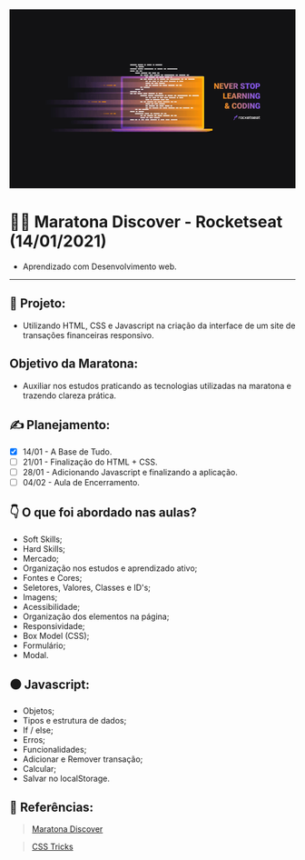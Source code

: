  <img src="https://github.com/Patricia-Bianca-Lana-Largura/Maratona-Discover-Rocketseat/blob/main/_img1.png" width="950">

 # :technologist: Maratona Discover - Rocketseat (14/01/2021)
 - Aprendizado com Desenvolvimento web.
 ***

## :file_folder: Projeto:
- Utilizando HTML, CSS e Javascript na criação da interface de um site de transações financeiras responsivo.

## Objetivo da Maratona:

- Auxiliar nos estudos praticando as tecnologias utilizadas na maratona e trazendo clareza prática.

## :writing_hand: Planejamento:
- [x] 14/01 - A Base de Tudo.
- [ ] 21/01 - Finalização do HTML + CSS.
- [ ] 28/01 - Adicionando Javascript e finalizando a aplicação.
- [ ] 04/02 - Aula de Encerramento.

## :point_down: O que foi abordado nas aulas?

- Soft Skills;
- Hard Skills;
- Mercado;
- Organização nos estudos e aprendizado ativo;
- Fontes e Cores;
- Seletores, Valores, Classes e ID's;
- Imagens;
- Acessibilidade;
- Organização dos elementos na página;
- Responsividade;
- Box Model (CSS); 
- Formulário;
- Modal.

## :black_circle: Javascript:

- Objetos;
- Tipos e estrutura de dados;
- If / else;
- Erros;
- Funcionalidades;
- Adicionar e Remover transação;
- Calcular;
- Salvar no localStorage.

## :pushpin: Referências:

> [Maratona Discover](https://maratonadiscover.rocketseat.com.br/maratona/aula-01)

> [CSS Tricks](https://css-tricks.com/)
